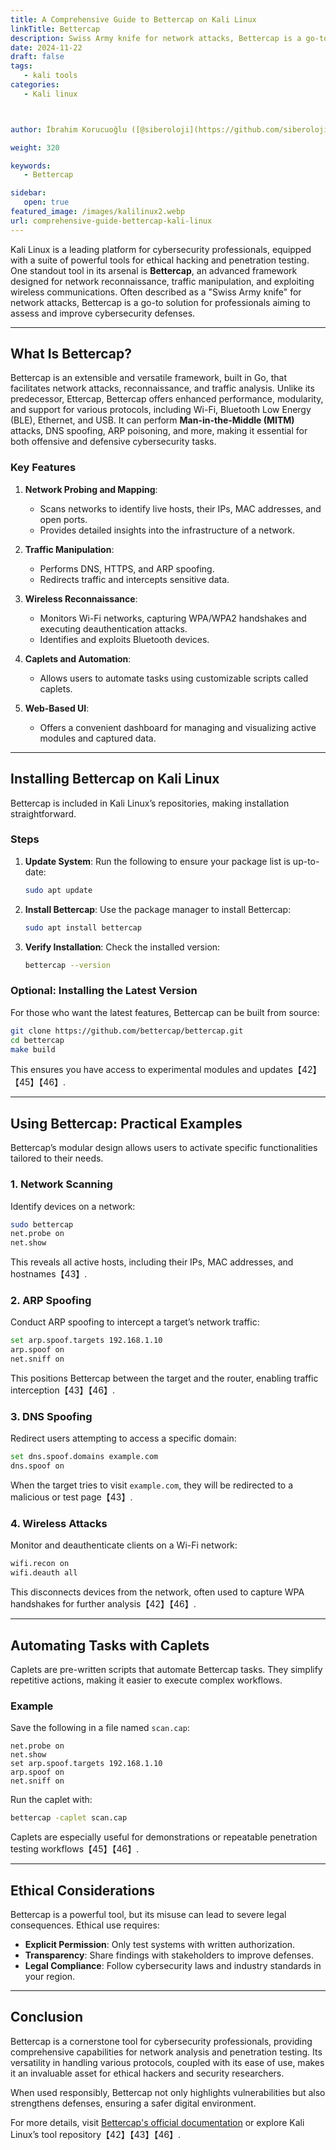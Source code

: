 ```yaml
---
title: A Comprehensive Guide to Bettercap on Kali Linux
linkTitle: Bettercap
description: Swiss Army knife for network attacks, Bettercap is a go-to solution for professionals aiming to assess and improve cybersecurity defenses.
date: 2024-11-22
draft: false
tags:
   - kali tools
categories:
   - Kali linux



author: İbrahim Korucuoğlu ([@siberoloji](https://github.com/siberoloji))

weight: 320

keywords:
   - Bettercap

sidebar:
   open: true
featured_image: /images/kalilinux2.webp
url: comprehensive-guide-bettercap-kali-linux
---
```

Kali Linux is a leading platform for cybersecurity professionals, equipped with a suite of powerful tools for ethical hacking and penetration testing. One standout tool in its arsenal is **Bettercap**, an advanced framework designed for network reconnaissance, traffic manipulation, and exploiting wireless communications. Often described as a "Swiss Army knife" for network attacks, Bettercap is a go-to solution for professionals aiming to assess and improve cybersecurity defenses.

---

## What Is Bettercap?

Bettercap is an extensible and versatile framework, built in Go, that facilitates network attacks, reconnaissance, and traffic analysis. Unlike its predecessor, Ettercap, Bettercap offers enhanced performance, modularity, and support for various protocols, including Wi-Fi, Bluetooth Low Energy (BLE), Ethernet, and USB. It can perform **Man-in-the-Middle (MITM)** attacks, DNS spoofing, ARP poisoning, and more, making it essential for both offensive and defensive cybersecurity tasks.

### Key Features

1. **Network Probing and Mapping**:
   - Scans networks to identify live hosts, their IPs, MAC addresses, and open ports.
   - Provides detailed insights into the infrastructure of a network.

2. **Traffic Manipulation**:
   - Performs DNS, HTTPS, and ARP spoofing.
   - Redirects traffic and intercepts sensitive data.

3. **Wireless Reconnaissance**:
   - Monitors Wi-Fi networks, capturing WPA/WPA2 handshakes and executing deauthentication attacks.
   - Identifies and exploits Bluetooth devices.

4. **Caplets and Automation**:
   - Allows users to automate tasks using customizable scripts called caplets.

5. **Web-Based UI**:
   - Offers a convenient dashboard for managing and visualizing active modules and captured data.

---

## Installing Bettercap on Kali Linux

Bettercap is included in Kali Linux’s repositories, making installation straightforward.

### Steps

1. **Update System**:
   Run the following to ensure your package list is up-to-date:

   ```bash
   sudo apt update
   ```

2. **Install Bettercap**:
   Use the package manager to install Bettercap:

   ```bash
   sudo apt install bettercap
   ```

3. **Verify Installation**:
   Check the installed version:

   ```bash
   bettercap --version
   ```

### Optional: Installing the Latest Version

For those who want the latest features, Bettercap can be built from source:

```bash
git clone https://github.com/bettercap/bettercap.git
cd bettercap
make build
```

This ensures you have access to experimental modules and updates【42】【45】【46】.

---

## Using Bettercap: Practical Examples

Bettercap’s modular design allows users to activate specific functionalities tailored to their needs.

### 1. **Network Scanning**

   Identify devices on a network:

   ```bash
   sudo bettercap
   net.probe on
   net.show
   ```

   This reveals all active hosts, including their IPs, MAC addresses, and hostnames【43】.

### 2. **ARP Spoofing**

   Conduct ARP spoofing to intercept a target’s network traffic:

   ```bash
   set arp.spoof.targets 192.168.1.10
   arp.spoof on
   net.sniff on
   ```

   This positions Bettercap between the target and the router, enabling traffic interception【43】【46】.

### 3. **DNS Spoofing**

   Redirect users attempting to access a specific domain:

   ```bash
   set dns.spoof.domains example.com
   dns.spoof on
   ```

   When the target tries to visit `example.com`, they will be redirected to a malicious or test page【43】.

### 4. **Wireless Attacks**

   Monitor and deauthenticate clients on a Wi-Fi network:

   ```bash
   wifi.recon on
   wifi.deauth all
   ```

   This disconnects devices from the network, often used to capture WPA handshakes for further analysis【42】【46】.

---

## Automating Tasks with Caplets

Caplets are pre-written scripts that automate Bettercap tasks. They simplify repetitive actions, making it easier to execute complex workflows.

### Example

Save the following in a file named `scan.cap`:

```text
net.probe on
net.show
set arp.spoof.targets 192.168.1.10
arp.spoof on
net.sniff on
```

Run the caplet with:

```bash
bettercap -caplet scan.cap
```

Caplets are especially useful for demonstrations or repeatable penetration testing workflows【45】【46】.

---

## Ethical Considerations

Bettercap is a powerful tool, but its misuse can lead to severe legal consequences. Ethical use requires:

- **Explicit Permission**: Only test systems with written authorization.
- **Transparency**: Share findings with stakeholders to improve defenses.
- **Legal Compliance**: Follow cybersecurity laws and industry standards in your region.

---

## Conclusion

Bettercap is a cornerstone tool for cybersecurity professionals, providing comprehensive capabilities for network analysis and penetration testing. Its versatility in handling various protocols, coupled with its ease of use, makes it an invaluable asset for ethical hackers and security researchers.

When used responsibly, Bettercap not only highlights vulnerabilities but also strengthens defenses, ensuring a safer digital environment.

For more details, visit [Bettercap's official documentation](https://www.bettercap.org/) or explore Kali Linux’s tool repository【42】【43】【46】.
